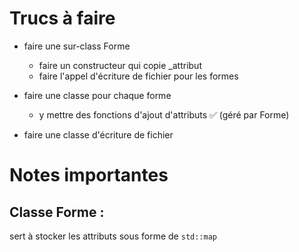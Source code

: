 # Trucs à faire

-   faire une sur-class Forme
    -   faire un constructeur qui copie \_attribut
    -   faire l'appel d'écriture de fichier pour les formes
-   faire une classe pour chaque forme

    -   y mettre des fonctions d'ajout d'attributs ✅ (géré par Forme)

-   faire une classe d'écriture de fichier

# Notes importantes

## Classe Forme :

sert à stocker les attributs sous forme de `std::map`
